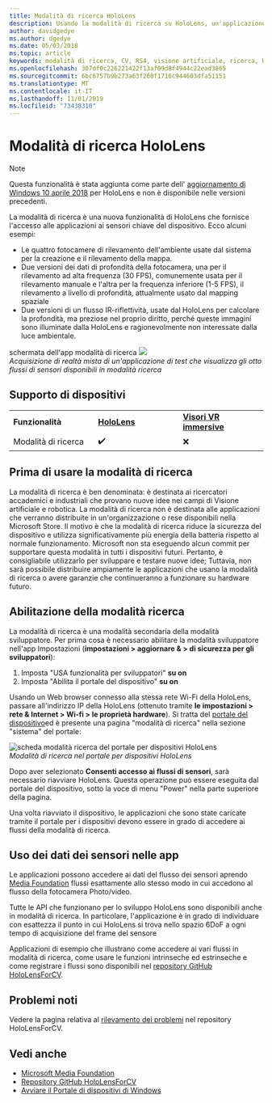 ```yaml
---
title: Modalità di ricerca HoloLens
description: Usando la modalità di ricerca su HoloLens, un'applicazione può accedere ai flussi dei sensori del dispositivo chiave (profondità, rilevamento dell'ambiente e riflettanza IR).
author: davidgedye
ms.author: dgedye
ms.date: 05/03/2018
ms.topic: article
keywords: modalità di ricerca, CV, RS4, visione artificiale, ricerca, HoloLens
ms.openlocfilehash: 307df0c226221422f13af09d8f4944c22ead3865
ms.sourcegitcommit: 6bc6757b9b273a63f260f1716c944603dfa51151
ms.translationtype: MT
ms.contentlocale: it-IT
ms.lasthandoff: 11/01/2019
ms.locfileid: "73438310"
---
```

# <a name="hololens-research-mode"></a>Modalità di ricerca HoloLens

> [!NOTE]
> Questa funzionalità è stata aggiunta come parte dell' [aggiornamento di Windows 10 aprile 2018](release-notes-april-2018.md) per HoloLens e non è disponibile nelle versioni precedenti.

La modalità di ricerca è una nuova funzionalità di HoloLens che fornisce l'accesso alle applicazioni ai sensori chiave del dispositivo. Ecco alcuni esempi:
- Le quattro fotocamere di rilevamento dell'ambiente usate dal sistema per la creazione e il rilevamento della mappa.
- Due versioni dei dati di profondità della fotocamera, una per il rilevamento ad alta frequenza (30 FPS), comunemente usata per il rilevamento manuale e l'altra per la frequenza inferiore (1-5 FPS), il rilevamento a livello di profondità, attualmente usato dal mapping spaziale
- Due versioni di un flusso IR-riflettività, usate dal HoloLens per calcolare la profondità, ma preziose nel proprio diritto, perché queste immagini sono illuminate dalla HoloLens e ragionevolmente non interessate dalla luce ambientale.

schermata dell'app modalità di ricerca ![](images/sensor-stream-viewer.jpg)<br>
*Acquisizione di realtà mista di un'applicazione di test che visualizza gli otto flussi di sensori disponibili in modalità ricerca*

## <a name="device-support"></a>Supporto di dispositivi

<table>
    <colgroup>
    <col width="33%" />
    <col width="33%" />
    <col width="33%" />
    </colgroup>
    <tr>
        <td><strong>Funzionalità</strong></td>
        <td><a href="hololens-hardware-details.md"><strong>HoloLens</strong></a></td>
        <td><a href="immersive-headset-hardware-details.md"><strong>Visori VR immersive</strong></a></td>
    </tr>
     <tr>
        <td>Modalità di ricerca</td>
        <td>✔️</td>
        <td>❌</td>
    </tr>
</table>

## <a name="before-using-research-mode"></a>Prima di usare la modalità di ricerca

La modalità di ricerca è ben denominata: è destinata ai ricercatori accademici e industriali che provano nuove idee nei campi di Visione artificiale e robotica.  La modalità di ricerca non è destinata alle applicazioni che verranno distribuite in un'organizzazione o rese disponibili nella Microsoft Store. Il motivo è che la modalità di ricerca riduce la sicurezza del dispositivo e utilizza significativamente più energia della batteria rispetto al normale funzionamento. Microsoft non sta eseguendo alcun commit per supportare questa modalità in tutti i dispositivi futuri. Pertanto, è consigliabile utilizzarlo per sviluppare e testare nuove idee; Tuttavia, non sarà possibile distribuire ampiamente le applicazioni che usano la modalità di ricerca o avere garanzie che continueranno a funzionare su hardware futuro.

## <a name="enabling-research-mode"></a>Abilitazione della modalità ricerca

La modalità di ricerca è una modalità secondaria della modalità sviluppatore. Per prima cosa è necessario abilitare la modalità sviluppatore nell'app Impostazioni (**impostazioni > aggiornare & > di sicurezza per gli sviluppatori**):

1. Imposta "USA funzionalità per sviluppatori" **su on**
2. Imposta "Abilita il portale del dispositivo" **su on**

Usando un Web browser connesso alla stessa rete Wi-Fi della HoloLens, passare all'indirizzo IP della HoloLens (ottenuto tramite **le impostazioni > rete & Internet > Wi-fi > le proprietà hardware**). Si tratta del [portale del dispositivo](using-the-windows-device-portal.md)ed è presente una pagina "modalità di ricerca" nella sezione "sistema" del portale:

![scheda modalità ricerca del portale per dispositivi HoloLens](images/ResearchModeDevPortal.png)<br>
*Modalità di ricerca nel portale per dispositivi HoloLens*

Dopo aver selezionato **Consenti accesso ai flussi di sensori**, sarà necessario riavviare HoloLens. Questa operazione può essere eseguita dal portale del dispositivo, sotto la voce di menu "Power" nella parte superiore della pagina.

Una volta riavviato il dispositivo, le applicazioni che sono state caricate tramite il portale per i dispositivi devono essere in grado di accedere ai flussi della modalità di ricerca.

## <a name="using-sensor-data-in-your-apps"></a>Uso dei dati dei sensori nelle app

Le applicazioni possono accedere ai dati del flusso dei sensori aprendo [Media Foundation](https://msdn.microsoft.com/library/windows/desktop/ms694197) flussi esattamente allo stesso modo in cui accedono al flusso della fotocamera Photo/video. 

Tutte le API che funzionano per lo sviluppo HoloLens sono disponibili anche in modalità di ricerca. In particolare, l'applicazione è in grado di individuare con esattezza il punto in cui HoloLens si trova nello spazio 6DoF a ogni tempo di acquisizione del frame del sensore

Applicazioni di esempio che illustrano come accedere ai vari flussi in modalità di ricerca, come usare le funzioni intrinseche ed estrinseche e come registrare i flussi sono disponibili nel [repository GitHub HoloLensForCV](https://github.com/Microsoft/HoloLensForCV).

## <a name="known-issues"></a>Problemi noti

Vedere la pagina relativa al [rilevamento dei problemi](https://github.com/Microsoft/HololensForCV/issues) nel repository HoloLensForCV.

## <a name="see-also"></a>Vedi anche

* [Microsoft Media Foundation](https://msdn.microsoft.com/library/windows/desktop/ms694197)
* [Repository GitHub HoloLensForCV](https://github.com/Microsoft/HoloLensForCV)
* [Avviare il Portale di dispositivi di Windows](using-the-windows-device-portal.md)
